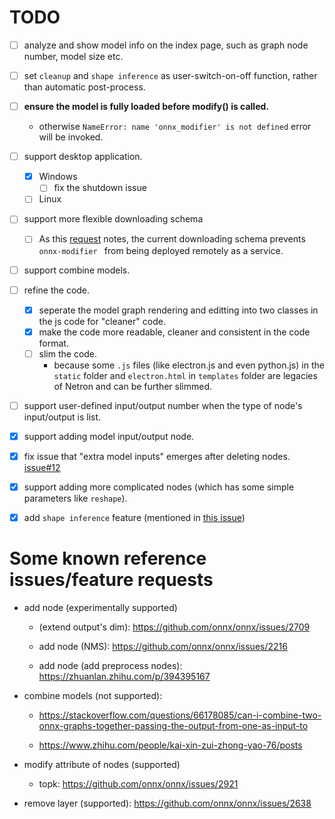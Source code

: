 # TODO

- [ ] analyze and show model info on the index page, such as graph node number, model size etc.
- [ ] set `cleanup` and `shape inference` as user-switch-on-off function, rather than automatic post-process.
- [ ] **ensure the model is fully loaded before modify() is called.**
    - otherwise `NameError: name 'onnx_modifier' is not defined` error will be invoked.
- [ ] support desktop application.
    - [x] Windows
        - [ ] fix the shutdown issue
    - [ ] Linux
- [ ] support more flexible downloading schema
    - [ ] As this [request](https://github.com/ZhangGe6/onnx-modifier/pull/5) notes, the current downloading schema prevents `onnx-modifier ` from being deployed remotely as a service.
- [ ] support combine models.
- [ ] refine the code.
    - [x] seperate the model graph rendering and editting into two classes in the js code for "cleaner" code.  
    - [x] make the code more readable, cleaner and consistent in the code format.
    - [ ] slim the code.
        - because some `.js` files (like electron.js and even python.js) in the `static` folder and `electron.html` in `templates` folder are legacies of Netron and can be further slimmed.
- [ ] support user-defined input/output number when the type of node's input/output is list.
- [x] support adding model input/output node.
- [x] fix issue that "extra model inputs" emerges after deleting nodes. [issue#12](https://github.com/ZhangGe6/onnx-modifier/issues/12)
- [x] support adding more complicated nodes (which has some simple parameters like `reshape`).
- [x] add `shape inference` feature (mentioned in [this issue](https://github.com/ZhangGe6/onnx-modifier/issues/22))


# Some known reference issues/feature requests

- add node (experimentally supported)

    - (extend output's dim): https://github.com/onnx/onnx/issues/2709

    - add node (NMS): https://github.com/onnx/onnx/issues/2216

    - add node (add preprocess nodes): https://zhuanlan.zhihu.com/p/394395167

- combine models (not supported): 

  - https://stackoverflow.com/questions/66178085/can-i-combine-two-onnx-graphs-together-passing-the-output-from-one-as-input-to

  - https://www.zhihu.com/people/kai-xin-zui-zhong-yao-76/posts

- modify attribute of nodes (supported)

    - topk: https://github.com/onnx/onnx/issues/2921
- remove layer (supported): https://github.com/onnx/onnx/issues/2638



